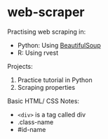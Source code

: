 # web-scraper

Practising web scraping in:
- Python: Using [BeautifulSoup](https://www.crummy.com/software/BeautifulSoup/bs4/doc/)
- R: Using rvest

Projects:
1. Practice tutorial in Python
2. Scraping properties

Basic HTML/ CSS Notes:
- `<div>` is a tag called div
- .class-name
- #id-name
